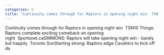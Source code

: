 ```yaml
---
categories: b
title: "Continuity comes through for Raptors in opening night win  TSN"
---
```

Continuity comes through for Raptors in opening night win&nbsp;&nbsp;TSN10 Things: Raptors complete exciting comeback on opening night&nbsp;&nbsp;Sportsnet.caSIMMONS: Raptors will take opening night win - barely but happily&nbsp;&nbsp;Toronto SunStarting strong: Raptors edge Cavaliers to kick off da